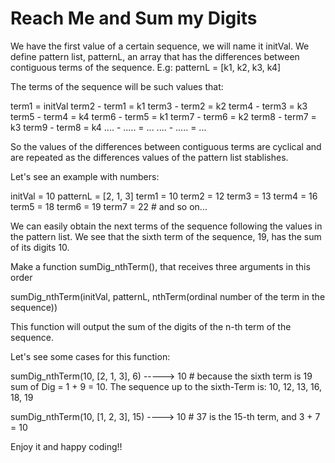 # Reach Me and Sum my Digits

We have the first value of a certain sequence, we will name it initVal. We define pattern list, patternL, an array that has the differences between contiguous terms of the sequence. E.g: patternL = [k1, k2, k3, k4]

The terms of the sequence will be such values that:

term1 = initVal
term2 - term1 = k1
term3 - term2 = k2
term4 - term3 = k3
term5 - term4 = k4
term6 - term5 = k1
term7 - term6 = k2
term8 - term7 = k3
term9 - term8 = k4
....  - ..... = ...
....  - ..... = ...

So the values of the differences between contiguous terms are cyclical and are repeated as the differences values of the pattern list stablishes.

Let's see an example with numbers:

initVal = 10
patternL = [2, 1, 3]
term1 = 10
term2 = 12
term3 = 13
term4 = 16
term5 = 18
term6 = 19
term7 = 22  # and so on...

We can easily obtain the next terms of the sequence following the values in the pattern list. We see that the sixth term of the sequence, 19, has the sum of its digits 10.

Make a function sumDig_nthTerm(), that receives three arguments in this order

sumDig_nthTerm(initVal, patternL, nthTerm(ordinal number of the term in the sequence))

This function will output the sum of the digits of the n-th term of the sequence.

Let's see some cases for this function:

sumDig_nthTerm(10, [2, 1, 3], 6) -----> 10 # because the sixth term is 19 sum of Dig = 1 + 9 = 10. The sequence up to the sixth-Term is: 10, 12, 13, 16, 18, 19

sumDig_nthTerm(10, [1, 2, 3], 15) ----> 10 # 37 is the 15-th term, and 3 + 7 = 10

Enjoy it and happy coding!!
